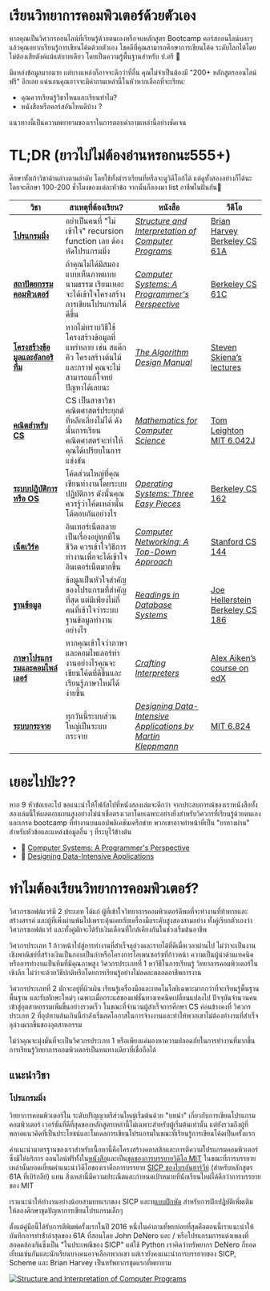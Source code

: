 # เรียนวิทยาการคอมพิวเตอร์ด้วยตัวเอง

หากคุณเป็นวิศวกรออนไลน์ที่เรียนรู้ด้วยตนเองหรือจบหลักสูตร Bootcamp คอร์สออนไลน์บลาๆ แล้วคุณอยากเรียนรู้การเขียนโค้ดด้วยตัวเอง โชคดีที่คุณสามารถศึกษาการเขียนโค้ด ระดับโลกได้โดยไม่ต้องเสียตังค์แม้แต่บาทเดียว โดยเป็นความรู้พื้นฐานสำหรับ ป.ตรี 💸

มีแหล่งข้อมูลมากมาย แต่บางแหล่งก็อาจจะดีกว่าที่อื่น คุณไม่จำเป็นต้องมี "200+ หลักสูตรออนไลน์ฟรี" อีกเลย แน่นอนคุณอาจจะมีคำถามเหล่านี้ในหัวหากเลือกที่จะเรียน:

*  คุณควรเรียนรู้วิชาไหนและเรียนทําไม?
*  หนังสือหรือคอร์สอันไหนดีบ้าง ?

แนวทางนี้เป็นความพยายามของเราในการตอบคําถามเหล่านี้อย่างชัดเจน

# TL;DR (ยาวไปไม่ต้องอ่านหรอกนะ555+)

ศึกษาทั้งเก้าวิชาด้านล่างตามลําดับ โดยใช้ทั้งตําราเรียนที่หรือจะดูวิดีโอก้ได้ แต่ดูทั้งสองอย่างก็ได้นะ โดยจะศึกษา 100-200 ชั่วโมงของแต่ละหัวข้อ จากนั้นก็ลองมา list อาชีพในฝันกัน🚀


| วิชา                                          | สาเหตุที่ต้องเรียน?                                                                                                                                | หนังสือ                                               | วีดีโอ                       |
|---------------------------------------------------|-------------------------------------------------------------------------------------------------------------------------------------------|---------------------------------------------------------|-----------------------------------|
| **[โปรแกรมมิ่ง](#โปรแกรมมิ่ง)**                   | อย่าเป็นคนที่ "ไม่เข้าใจ" recursion function เลย ต้อง หัดโปรแกรมมิ่ง                                                                  | [_Structure and Interpretation of Computer Programs_](https://mitpress.mit.edu/sites/default/files/sicp/full-text/book/book.html)     | [Brian Harvey Berkeley CS 61A](https://inst.eecs.berkeley.edu/~cs61a/sp08/)|
| **[สถาปัตยกรรมคอมพิวเตอร์](#สถาปัตยกรรมคอมพิวเตอร์)**  | ถ้าคุณไม่ได้มีสมองแบบเห็นภาพแบบนามธรรม เรียนเหอะจะได้เข้าใจโครงสร้างการเขียนโปรแกรมได้ดีขึ้น           | [_Computer Systems: A Programmer's Perspective_](https://github.com/smellslikekeenspirit/an-askreddit-list-of-compsci-books/blob/master/Randal%20E.%20Bryant%2C%20David%20R.%20O%E2%80%99Hallaron%20-%20Computer%20Systems.%20A%20Programmer%E2%80%99s%20Perspective%20%5B3rd%20ed.%5D%20(2016%2C%20Pearson).pdf)|[Berkeley CS 61C](https://cs61c.org/)|
| **[โครงสร้างข้อมูลและอัลกอริทึม](#โครงสร้างข้อมูลและอัลกอริทึม)** | หากไม่ทราบวิธีใช้โครงสร้างข้อมูลที่แพร่หลาย เช่น สแต๊ก คิว โครงสร้างต้นไม้ และกราฟ คุณจะไม่สามารถแก้โจทย์ปัญหาได้เลยนะ | [_The Algorithm Design Manual_](https://www.amazon.com/Algorithm-Design-Manual-Steven-Skiena/dp/1849967202)                           | [Steven Skiena’s lectures](https://www3.cs.stonybrook.edu/~skiena/373/videos/)|
| **[คณิตสำหรับ CS](#คณิตสำหรับCS)**                   | CS เป็นสาขาวิชาคณิตศาสตร์ประยุกต์ที่หลีกเลี่ยงไม่ได้ ดังนั้นการเรียนคณิตศาสตร์จะทำให้คุณได้เปรียบในการแข่งขัน| [_Mathematics for Computer Science_](https://courses.csail.mit.edu/6.042/spring18/mcs.pdf)                      | [Tom Leighton MIT 6.042J](https://ocw.mit.edu/courses/electrical-engineering-and-computer-science/6-042j-mathematics-for-computer-science-fall-2010/)         |
| **[ระบบปฏิบัติการ หรือ OS](#ระบบปฏิบัติการ-หรือ-OS)**   | โค้ดส่วนใหญ่ที่คุณเขียนทำงานโดยระบบปฏิบัติการ ดังนั้นคุณควรรู้ว่าโค้ดเหล่านั้นโต้ตอบกันอย่างไร | [_Operating Systems: Three Easy Pieces_](https://pages.cs.wisc.edu/~remzi/OSTEP/)                  | [Berkeley CS 162](https://cs162.org/)                   |
| **[เน็ตเวิร์ค](#เน็ตเวิร์ค)**           | อินเทอร์เน็ตกลายเป็นเรื่องอยู่ทุกที่ในชีวิต ควรเข้าใจวิธีการทํางานเพื่อจะได้เข้าใจอินเตอร์เน็ตมากขึ้น| [_Computer Networking: A Top-Down Approach_](https://eclass.teicrete.gr/modules/document/file.php/TP326/%CE%98%CE%B5%CF%89%CF%81%CE%AF%CE%B1%20(Lectures)/Computer_Networking_A_Top-Down_Approach.pdf)              | [Stanford CS 144](https://cs144.github.io/)                   |
| **[ฐานข้อมูล](#ฐานข้อมูล)**                 | ข้อมูลเป็นหัวใจสําคัญของโปรแกรมที่สําคัญที่สุด แต่มีเพียงไม่กี่คนที่เข้าใจว่าระบบฐานข้อมูลทํางานอย่างไร | [_Readings in Database Systems_](http://www.redbook.io/)                         | [Joe Hellerstein Berkeley CS 186](http://www.infocobuild.com/education/audio-video-courses/computer-science/cs186-spring2015-berkeley.html) |
| **[ภาษาโปรแกรรมและคอมไพล์เลอร์](#ภาษาโปรแกรรมและคอมไพล์เลอร์)**       | หากคุณเข้าใจว่าภาษาและคอมไพเลอร์ทํางานอย่างไรคุณจะเขียนโค้ดที่ดีขึ้นและเรียนรู้ภาษาใหม่ได้ง่ายขึ้น | [_Crafting Interpreters_](https://craftinginterpreters.com/)           | [Alex Aiken’s course on edX](https://www.edx.org/bio/alex-aiken)   |
| **[ระบบกระจาย](#ระบบกระจาย)** | ทุกวันนี้ระบบส่วนใหญ่เป็นระบบกระจาย| [_Designing Data-Intensive Applications by Martin Kleppmann_](https://www.amazon.com/Designing-Data-Intensive-Applications-Reliable-Maintainable/dp/1449373321) | [MIT 6.824](https://pdos.csail.mit.edu/6.824/)                         |


# เยอะไปป่ะ??
หาก 9 หัวข้อเยอะไป ขอแนะนําให้โฟกัสไปที่หนังสองเล่มจะดีกว่า  จากประสบการณ์ของเราหนังสือทั้งสองเล่มนี้ให้ผลตอบแทนสูงอย่างไม่น่าเชื่อตรงเวลาโดยเฉพาะอย่างยิ่งสําหรับวิศวกรที่เรียนรู้ด้วยตนเองและเกรด bootcamp ที่ทํางานบนแอปพลิเคชันเครือข่าย พวกเขาอาจทําหน้าที่เป็น "ยาทางผ่าน" สําหรับหัวข้อและแหล่งข้อมูลอื่น ๆ ที่ระบุไว้ข้างต้น
* 📖 [Computer Systems: A Programmer's Perspective](http://csapp.cs.cmu.edu/3e/home.html)
* 📖 [Designing Data-Intensive Applications](https://www.amazon.com/dp/B06XPJML5D/ref=dp-kindle-redirect?_encoding=UTF8&btkr=1)

# ทําไมต้องเรียนวิทยาการคอมพิวเตอร์?
วิศวกรซอฟต์แวร์มี 2 ประเภท ได้แก่ ผู้ที่เข้าใจวิทยาการคอมพิวเตอร์ดีพอที่จะทำงานที่ท้าทายและสร้างสรรค์ และผู้ที่เพิ่งผ่านพ้นไปเพราะคุ้นเคยกับเครื่องมือระดับสูงสองสามอย่าง ทั้งคู่เรียกตัวเองว่าวิศวกรซอฟต์แวร์ และทั้งคู่มักจะได้รับเงินเดือนที่ใกล้เคียงกันในช่วงเริ่มต้นอาชีพ


วิศวกรประเภท 1 ก้าวหน้าไปสู่การทำงานที่สำเร็จลุล่วงและรายได้ที่ดีเมื่อเวลาผ่านไป ไม่ว่าจะเป็นงานเชิงพาณิชย์ที่สร้างเงินเป็นกอบเป็นกำหรือโครงการโอเพนซอร์ซที่ก้าวหน้า ความเป็นผู้นำด้านเทคนิค หรือการทำงานเป็นทีมที่มีคุณภาพสูง วิศวกรประเภทที่ 1 หาวิธีในการเรียนรู้
วิทยาการคอมพิวเตอร์ในเชิงลึก ไม่ว่าจะด้วยวิธีปกติหรือโดยการเรียนรู้อย่างไม่ลดละตลอดอาชีพการงาน

วิศวกรประเภทที่ 2 มักจะอยู่ที่ผิวเผิน เรียนรู้เครื่องมือและเทคโนโลยีเฉพาะมากกว่าที่จะเรียนรู้พื้นฐานพื้นฐาน และรับทักษะใหม่ๆ เฉพาะเมื่อกระแสของแฟชั่นทางเทคนิคเปลี่ยนแปลงไป 
ปัจจุบันจำนวนคนเข้าสู่อุตสาหกรรมเพิ่มขึ้นอย่างรวดเร็ว ในขณะที่จำนวนผู้สำเร็จการศึกษา CS ค่อนข้างคงที่ วิศวกรประเภท 2 ที่อุปทานล้นเกินนี้กำลังเริ่มลดโอกาสในการจ้างงานและทำให้พวกเขาไม่ต้องทำงานที่สำเร็จลุล่วงมากขึ้นของอุตสาหกรรม 


ไม่ว่าคุณจะมุ่งมั่นที่จะเป็นวิศวกรประเภท 1 หรือเพียงแค่มองหาความปลอดภัยในการทำงานที่มากขึ้น การเรียนรู้วิทยาการคอมพิวเตอร์เป็นหนทางเดียวที่เชื่อถือได้

## แนะนำวิชา

### โปรแกรมมิ่ง
วิทยาการคอมพิวเตอร์ใน ระดับปริญญาตรีส่วนใหญ่เริ่มต้นด้วย "บทนำ" เกี่ยวกับการเขียนโปรแกรมคอมพิวเตอร์ 
เวอร์ชันที่ดีที่สุดของหลักสูตรเหล่านี้ไม่เฉพาะสำหรับผู้เริ่มต้นเท่านั้น 
แต่ยังรวมถึงผู้ที่พลาดแนวคิดที่เป็นประโยชน์และโมเดลการเขียนโปรแกรมในขณะที่เรียนรู้การเขียนโค้ดเป็นครั้งแรก


คําแนะนํามาตรฐานของเราสําหรับเนื้อหานี้คือโครงสร้างคลาสสิกและการตีความโปรแกรมคอมพิวเตอร์ซึ่งมีให้บริการ
ออนไลน์ฟรีทั้งใน[หนังสือ](https://mitpress.mit.edu/sites/default/files/sicp/full-text/book/book.html)และเป็น[ชุดของการบรรยายวิดีโอ MIT](http://ocw.mit.edu/courses/electrical-engineering-and-computer-science/6-001-structure-and-interpretation-of-computer-programs-spring-2005/video-lectures/)
ในขณะที่การบรรยายเหล่านั้นยอดเยี่ยมคําแนะนําวิดีโอของเราคือการบรรยาย 
[SICP ของไบรอันฮาร์วีย์](https://archive.org/details/ucberkeley-webcast-PL3E89002AA9B9879E?sort=titleSorter) (สําหรับหลักสูตร 61A ที่เบิร์กลีย์) แทน 
สิ่งเหล่านี้มีความประณีตและกําหนดเป้าหมายที่นักเรียนใหม่ได้ดีกว่าการบรรยายของ MIT


เราแนะนำให้ทำงานอย่างน้อยสามบทแรกของ SICP และท[แบบฝึกหัด](http://exercism.io/) สำหรับการฝึกปฏิบัติเพิ่มเติม ให้ลองศึกษาชุดปัญหาการเขียนโปรแกรมเล็กๆ 


ตั้งแต่คู่มือนี้ได้รับการตีพิมพ์ครั้งแรกในปี 2016 หนึ่งในคําถามที่พบบ่อยที่สุดคือตอนนี้เราแนะนําให้บันทึกการทําซ้ําล่าสุดของ 61A ที่สอนโดย John DeNero และ / หรือโปรแกรมการแต่งเพลงที่สอดคล้องกันซึ่งเป็น "ในประเพณีของ SICP" แต่ใช้ Python เราคิดว่าทรัพยากร DeNero ก็ยอดเยี่ยมเช่นกันและนักเรียนบางคนอาจเลือกพวกเขา แต่เรายังคงแนะนําการบรรยายของ SICP, Scheme และ Brian Harvey เป็นทรัพยากรชุดแรกที่พยายาม


[![Structure and Interpretation of Computer Programs](https://teachyourselfcs.com/sicp.jpg)](https://mitpress.mit.edu/sites/default/files/sicp/full-text/book/book.html) 
